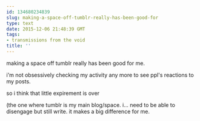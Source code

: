 ```yaml
---
id: 134680234839
slug: making-a-space-off-tumblr-really-has-been-good-for
type: text
date: 2015-12-06 21:48:39 GMT
tags:
- transmissions from the void
title: ''
---
```


making a space off tumblr really has been good for me.

i'm not obsessively checking my activity any more to see ppl's reactions to my posts.

so i think that little expirement is over

(the one where tumblr is my main blog/space. i... need to be able to disengage but still write. it makes a big difference for me.
